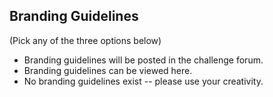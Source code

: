 ## Branding Guidelines
(Pick any of the three options below)

*   Branding guidelines will be posted in the challenge forum.
*   Branding guidelines can be viewed here.
*   No branding guidelines exist -- please use your creativity.
